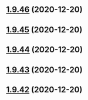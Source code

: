 ## [1.9.46](https://github.com/dds/aoc2020/compare/v1.9.45...v1.9.46) (2020-12-20)



## [1.9.45](https://github.com/dds/aoc2020/compare/v1.9.44...v1.9.45) (2020-12-20)



## [1.9.44](https://github.com/dds/aoc2020/compare/v1.9.43...v1.9.44) (2020-12-20)



## [1.9.43](https://github.com/dds/aoc2020/compare/v1.9.42...v1.9.43) (2020-12-20)



## [1.9.42](https://github.com/dds/aoc2020/compare/v1.9.41...v1.9.42) (2020-12-20)



